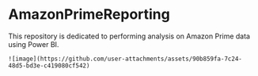 # AmazonPrimeReporting
This repository is dedicated to performing analysis on Amazon Prime data using Power BI. 
```
![image](https://github.com/user-attachments/assets/90b859fa-7c24-48d5-bd3e-c419080cf542)

```
